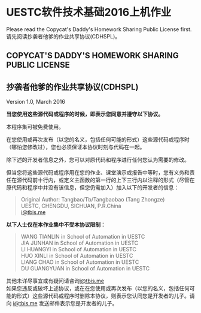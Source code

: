 # UESTC软件技术基础2016上机作业

Please read the Copycat's Daddy's Homework Sharing Public License first.  
请先阅读抄袭者他爹的作业共享协议(CDHSPL)。

## COPYCAT'S DADDY'S HOMEWORK SHARING PUBLIC LICENSE
## 抄袭者他爹的作业共享协议(CDHSPL)
Version 1.0,  March 2016   

**当您使用这些源代码或程序的时候，即表示您同意并遵守以下协议。**

本程序集可被免费使用。   

在您使用或再次发布（以您的名义，包括任何可能的形式）这些源代码或程序时（哪怕您修改过），您也必须保证本协议时刻与代码在一起。   

除下述的开发者信息之外，您可以对原代码和程序进行任何您认为需要的修改。   

但当您将这些源代码或程序用在您的作业、课堂演示或报告中等时，您有义务和责任在源代码前十行内，或定义主函数的第一行的上下三行内以注释的形式（尽管在原代码和程序中并没有该信息，但您仍需加入）加入以下的开发者的信息：   
>Original Author: Tangbao/Tb/Tangbaobao (Tang Zhongze)   
>UESTC, CHENGDU, SICHUAN, P.R.China   
>[i@tbis.me](mailto:i@tbis.me)   

**以下人士仅在本作业集中不受本协议限制**：
>WANG TIANLIN in School of Automation in UESTC   
>JIA JUNHAN in School of Automation in UESTC   
>LI HUANGYI in School of Automation in UESTC   
>HUO XINLI in School of Automation in UESTC   
>LIANG CHAO in School of Automation in UESTC    
>DU GUANGYUAN in School of Automation in UESTC  

其他未详尽事宜或有疑问请咨询[i@tbis.me](mailto:i@tbis.me)   
如果您违反或破坏上述协议，或在在您使用或再次发布（以您的名义，包括任何可能的形式）这些源代码或程序时删除本协议，则表示您认同您是开发者的儿子。请向 [i@tbis.me](mailto:i@tbis.me) 发送邮件表示您是开发者的儿子。

